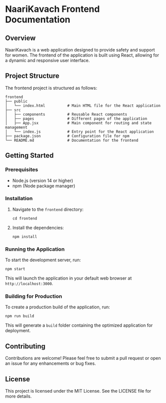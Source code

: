 # NaariKavach Frontend Documentation

## Overview
NaariKavach is a web application designed to provide safety and support for women. The frontend of the application is built using React, allowing for a dynamic and responsive user interface.

## Project Structure
The frontend project is structured as follows:

```
frontend
├── public
│   └── index.html          # Main HTML file for the React application
├── src
│   ├── components          # Reusable React components
│   ├── pages               # Different pages of the application
│   ├── App.jsx             # Main component for routing and state management
│   └── index.js            # Entry point for the React application
├── package.json            # Configuration file for npm
└── README.md               # Documentation for the frontend
```

## Getting Started

### Prerequisites
- Node.js (version 14 or higher)
- npm (Node package manager)

### Installation
1. Navigate to the `frontend` directory:
   ```
   cd frontend
   ```
2. Install the dependencies:
   ```
   npm install
   ```

### Running the Application
To start the development server, run:
```
npm start
```
This will launch the application in your default web browser at `http://localhost:3000`.

### Building for Production
To create a production build of the application, run:
```
npm run build
```
This will generate a `build` folder containing the optimized application for deployment.

## Contributing
Contributions are welcome! Please feel free to submit a pull request or open an issue for any enhancements or bug fixes.

## License
This project is licensed under the MIT License. See the LICENSE file for more details.